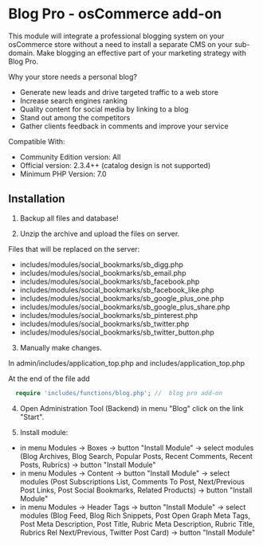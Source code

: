 # Blog Pro - osCommerce add-on
This module will integrate a professional blogging system on your osCommerce store without a need to install a separate CMS on your sub-domain. Make blogging an effective part of your marketing strategy with Blog Pro.

Why your store needs a personal blog?

* Generate new leads and drive targeted traffic to a web store
* Increase search engines ranking
* Quality content for social media by linking to a blog
* Stand out among the competitors
* Gather clients feedback in comments and improve your service

Compatible With:

* Community Edition version: All 
* Official version: 2.3.4++ (catalog design is not supported)
* Minimum PHP Version: 7.0

## Installation

1. Backup all files and database!

2. Unzip the archive and upload the files on server.

Files that will be replaced on the server:

- includes/modules/social_bookmarks/sb_digg.php
- includes/modules/social_bookmarks/sb_email.php
- includes/modules/social_bookmarks/sb_facebook.php
- includes/modules/social_bookmarks/sb_facebook_like.php
- includes/modules/social_bookmarks/sb_google_plus_one.php
- includes/modules/social_bookmarks/sb_google_plus_share.php
- includes/modules/social_bookmarks/sb_pinterest.php
- includes/modules/social_bookmarks/sb_twitter.php
- includes/modules/social_bookmarks/sb_twitter_button.php 

3. Manually make changes.

In admin/includes/application_top.php and
includes/application_top.php

At the end of the file add

```php
  require 'includes/functions/blog.php'; //  blog pro add-on
```

4. Open Administration Tool (Backend) in menu "Blog" click on the link "Start".

5. Install module:

- in menu Modules -> Boxes -> button "Install Module" -> select modules (Blog Archives, Blog Search, Popular Posts, Recent Comments, Recent Posts, Rubrics) -> button "Install Module"
- in menu Modules -> Content -> button "Install Module" -> select modules (Post Subscriptions List, Comments To Post, Next/Previous Post Links, Post Social Bookmarks, Related Products) -> button "Install Module"
- in menu Modules -> Header Tags -> button "Install Module" -> select modules (Blog Feed, Blog Rich Snippets, Post Open Graph Meta Tags, Post Meta Description, Post Title, Rubric Meta Description, Rubric Title, Rubrics Rel Next/Previous, Twitter Post Card) -> button "Install Module"
